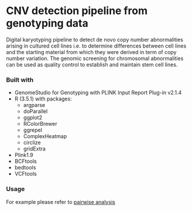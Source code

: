 # CNV detection pipeline from genotyping data
Digital karyotyping pipeline to detect de novo copy number abnormalities arising in cultured cell lines i.e. to determine differences between cell lines and the starting material from which they were derived in term of copy number variation. The genomic screening for chromosomal abnormalities can be used as quality control to establish and maintain stem cell lines.

### Built with
 * GenomeStudio for Genotyping with PLINK Input Report Plug-in v2.1.4
 * R (3.5.1) with packages: 
     * argparse 
     * doParallel 
     * ggplot2 
     * RColorBrewer 
     * ggrepel
     * ComplexHeatmap
     * circlize
     * gridExtra
  * Plink1.9
  * BCFtools
  * bedtools
  * VCFtools

### Usage
For example please refer to [pairwise analysis](http://gitlab.mpcdf.mpg.de/luciat/cnv_detection/-/blob/master/example_pipeline_June2020.txt)

